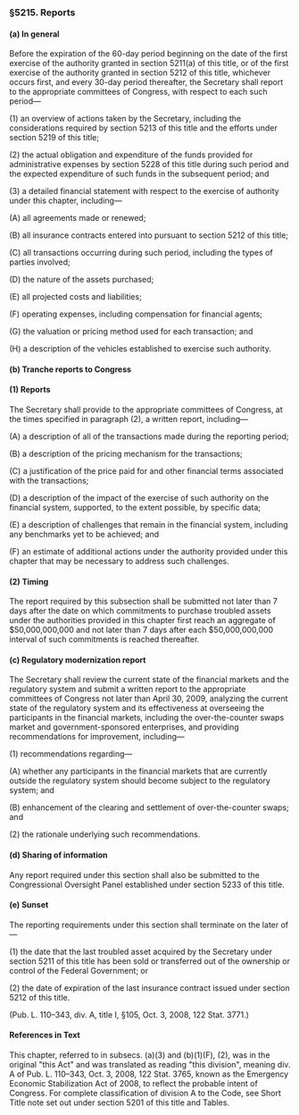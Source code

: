 ### §5215. Reports ###

#### (a) In general ####

Before the expiration of the 60-day period beginning on the date of the first exercise of the authority granted in section 5211(a) of this title, or of the first exercise of the authority granted in section 5212 of this title, whichever occurs first, and every 30-day period thereafter, the Secretary shall report to the appropriate committees of Congress, with respect to each such period—

(1) an overview of actions taken by the Secretary, including the considerations required by section 5213 of this title and the efforts under section 5219 of this title;

(2) the actual obligation and expenditure of the funds provided for administrative expenses by section 5228 of this title during such period and the expected expenditure of such funds in the subsequent period; and

(3) a detailed financial statement with respect to the exercise of authority under this chapter, including—

(A) all agreements made or renewed;

(B) all insurance contracts entered into pursuant to section 5212 of this title;

(C) all transactions occurring during such period, including the types of parties involved;

(D) the nature of the assets purchased;

(E) all projected costs and liabilities;

(F) operating expenses, including compensation for financial agents;

(G) the valuation or pricing method used for each transaction; and

(H) a description of the vehicles established to exercise such authority.

#### (b) Tranche reports to Congress ####

#### (1) Reports ####

The Secretary shall provide to the appropriate committees of Congress, at the times specified in paragraph (2), a written report, including—

(A) a description of all of the transactions made during the reporting period;

(B) a description of the pricing mechanism for the transactions;

(C) a justification of the price paid for and other financial terms associated with the transactions;

(D) a description of the impact of the exercise of such authority on the financial system, supported, to the extent possible, by specific data;

(E) a description of challenges that remain in the financial system, including any benchmarks yet to be achieved; and

(F) an estimate of additional actions under the authority provided under this chapter that may be necessary to address such challenges.

#### (2) Timing ####

The report required by this subsection shall be submitted not later than 7 days after the date on which commitments to purchase troubled assets under the authorities provided in this chapter first reach an aggregate of $50,000,000,000 and not later than 7 days after each $50,000,000,000 interval of such commitments is reached thereafter.

#### (c) Regulatory modernization report ####

The Secretary shall review the current state of the financial markets and the regulatory system and submit a written report to the appropriate committees of Congress not later than April 30, 2009, analyzing the current state of the regulatory system and its effectiveness at overseeing the participants in the financial markets, including the over-the-counter swaps market and government-sponsored enterprises, and providing recommendations for improvement, including—

(1) recommendations regarding—

(A) whether any participants in the financial markets that are currently outside the regulatory system should become subject to the regulatory system; and

(B) enhancement of the clearing and settlement of over-the-counter swaps; and

(2) the rationale underlying such recommendations.

#### (d) Sharing of information ####

Any report required under this section shall also be submitted to the Congressional Oversight Panel established under section 5233 of this title.

#### (e) Sunset ####

The reporting requirements under this section shall terminate on the later of—

(1) the date that the last troubled asset acquired by the Secretary under section 5211 of this title has been sold or transferred out of the ownership or control of the Federal Government; or

(2) the date of expiration of the last insurance contract issued under section 5212 of this title.

(Pub. L. 110–343, div. A, title I, §105, Oct. 3, 2008, 122 Stat. 3771.)

#### References in Text ####

This chapter, referred to in subsecs. (a)(3) and (b)(1)(F), (2), was in the original "this Act" and was translated as reading "this division", meaning div. A of Pub. L. 110–343, Oct. 3, 2008, 122 Stat. 3765, known as the Emergency Economic Stabilization Act of 2008, to reflect the probable intent of Congress. For complete classification of division A to the Code, see Short Title note set out under section 5201 of this title and Tables.